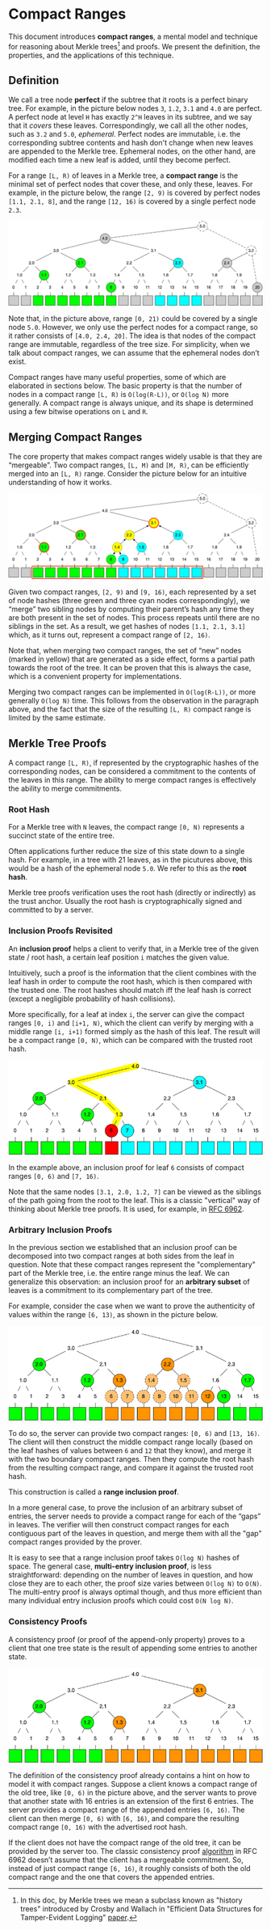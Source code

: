 Compact Ranges
==============

This document introduces **compact ranges**, a mental model and technique for
reasoning about Merkle trees[^1] and proofs. We present the definition, the
properties, and the applications of this technique.

[^1]: In this doc, by Merkle trees we mean a subclass known as "history trees"
introduced by Crosby and Wallach in "Efficient Data Structures for
Tamper-Evident Logging"
[paper](https://static.usenix.org/event/sec09/tech/full_papers/crosby.pdf).

## Definition

We call a tree node **perfect** if the subtree that it roots is a perfect
binary tree. For example, in the picture below nodes `3`, `1.2`, `3.1` and
`4.0` are perfect. A perfect node at level `H` has exactly `2^H` leaves in its
subtree, and we say that it *covers* these leaves. Correspondingly, we call all
the other nodes, such as `3.2` and `5.0`, *ephemeral*. Perfect nodes are
immutable, i.e. the corresponding subtree contents and hash don't change when
new leaves are appended to the Merkle tree. Ephemeral nodes, on the other hand,
are modified each time a new leaf is added, until they become perfect.

For a range `[L, R)` of leaves in a Merkle tree, a **compact range** is the
minimal set of perfect nodes that cover these, and only these, leaves. For
example, in the picture below, the range `[2, 9)` is covered by perfect nodes
`[1.1, 2.1, 8]`, and the range `[12, 16)` is covered by a single perfect node
`2.3`.

![compact_ranges](images/compact_ranges.png)

Note that, in the picture above, range `[0, 21)` could be covered by a single
node `5.0`. However, we only use the perfect nodes for a compact range, so it
rather consists of `[4.0, 2.4, 20]`. The idea is that nodes of the compact
range are immutable, regardless of the tree size. For simplicity, when we talk
about compact ranges, we can assume that the ephemeral nodes don’t exist.

Compact ranges have many useful properties, some of which are elaborated in
sections below. The basic property is that the number of nodes in a compact
range `[L, R)` is `O(log(R-L))`, or `O(log N)` more generally. A compact range
is always unique, and its shape is determined using a few bitwise operations on
`L` and `R`.

## Merging Compact Ranges

The core property that makes compact ranges widely usable is that they are
“mergeable”. Two compact ranges, `[L, M)` and `[M, R)`, can be efficiently
merged into an `[L, R)` range. Consider the picture below for an intuitive
understanding of how it works.

![compact_ranges_merge](images/compact_ranges_merge.png)

Given two compact ranges, `[2, 9)` and `[9, 16)`, each represented by a set of
node hashes (three green and three cyan nodes correspondingly), we “merge” two
sibling nodes by computing their parent’s hash any time they are both present
in the set of nodes. This process repeats until there are no siblings in the
set. As a result, we get hashes of nodes `[1.1, 2.1, 3.1]` which, as it turns
out, represent a compact range of `[2, 16)`.

Note that, when merging two compact ranges, the set of “new” nodes (marked in
yellow) that are generated as a side effect, forms a partial path towards the
root of the tree. It can be proven that this is always the case, which is a
convenient property for implementations.

Merging two compact ranges can be implemented in `O(log(R-L))`, or more
generally `O(log N)` time. This follows from the observation in the paragraph
above, and the fact that the size of the resulting `[L, R)` compact range is
limited by the same estimate.

## Merkle Tree Proofs

A compact range `[L, R)`, if represented by the cryptographic hashes of the
corresponding nodes, can be considered a commitment to the contents of the
leaves in this range. The ability to merge compact ranges is effectively the
ability to merge commitments.

### Root Hash

For a Merkle tree with `N` leaves, the compact range `[0, N)` represents a
succinct state of the entire tree.

Often applications further reduce the size of this state down to a single hash.
For example, in a tree with 21 leaves, as in the picutures above, this would be
a hash of the ephemeral node `5.0`. We refer to this as the **root hash**.

Merkle tree proofs verification uses the root hash (directly or indirectly) as
the trust anchor. Usually the root hash is cryptographically signed and
committed to by a server.

### Inclusion Proofs Revisited

An **inclusion proof** helps a client to verify that, in a Merkle tree of the
given state / root hash, a certain leaf position `i` matches the given value.

Intuitively, such a proof is the information that the client combines with the
leaf hash in order to compute the root hash, which is then compared with the
trusted one. The root hashes should match iff the leaf hash is correct (except
a negligible probability of hash collisions).

More specifically, for a leaf at index `i`, the server can give the compact
ranges `[0, i)` and `[i+1, N)`, which the client can verify by merging with a
middle range `[i, i+1)` formed simply as the hash of this leaf. The result
will be a compact range `[0, N)`, which can be compared with the trusted root
hash.

![inclusion_proof](images/inclusion_proof.png)

In the example above, an inclusion proof for leaf `6` consists of compact
ranges `[0, 6)` and `[7, 16)`.

Note that the same nodes `[3.1, 2.0, 1.2, 7]` can be viewed as the siblings of
the path going from the root to the leaf. This is a classic "vertical" way of
thinking about Merkle tree proofs. It is used, for example, in [RFC
6962](https://datatracker.ietf.org/doc/html/rfc6962#section-2.1).

### Arbitrary Inclusion Proofs

In the previous section we established that an inclusion proof can be
decomposed into two compact ranges at both sides from the leaf in question.
Note that these compact ranges represent the "complementary" part of the Merkle
tree, i.e. the entire range minus the leaf. We can generalize this observation:
an inclusion proof for an **arbitrary subset** of leaves is a commitment to its
complementary part of the tree.

For example, consider the case when we want to prove the authenticity of values
within the range `[6, 13)`, as shown in the picture below.

![inclusion_proof_range](images/inclusion_proof_range.png)

To do so, the server can provide two compact ranges: `[0, 6)` and `[13, 16)`.
The client will then construct the middle compact range locally (based on the
leaf hashes of values between `6` and `12` that they know), and merge it with
the two boundary compact ranges. Then they compute the root hash from the
resulting compact range, and compare it against the trusted root hash.

This construction is called a **range inclusion proof**.

In a more general case, to prove the inclusion of an arbitrary subset of
entries, the server needs to provide a compact range for each of the “gaps” in
leaves. The verifier will then construct compact ranges for each contiguous
part of the leaves in question, and merge them with all the "gap" compact
ranges provided by the prover.

It is easy to see that a range inclusion proof takes `O(log N)` hashes of
space. The general case, **multi-entry inclusion proof**, is less
straightforward: depending on the number of leaves in question, and how close
they are to each other, the proof size varies between `O(log N)` to `O(N)`. The
multi-entry proof is always optimal though, and thus more efficient than many
individual entry inclusion proofs which could cost `O(N log N)`.

### Consistency Proofs

A consistency proof (or proof of the append-only property) proves to a client
that one tree state is the result of appending some entries to another state.

![consistency_proof](images/consistency_proof.png)

The definition of the consistency proof already contains a hint on how to model
it with compact ranges. Suppose a client knows a compact range of the old tree,
like `[0, 6)` in the picture above, and the server wants to prove that another
state with 16 entries is an extension of the first 6 entries. The server
provides a compact range of the appended entries `[6, 16)`. The client can then
merge `[0, 6)` with `[6, 16)`, and compare the resulting compact range `[0,
16)` with the advertised root hash.

If the client does not have the compact range of the old tree, it can be
provided by the server too. The classic consistency proof
[algorithm](https://datatracker.ietf.org/doc/html/rfc6962#section-2.1.2) in RFC
6962 doesn’t assume that the client has a mergeable commitment. So, instead of
just compact range `[6, 16)`, it roughly consists of both the old compact range
and the one that covers the appended entries.
